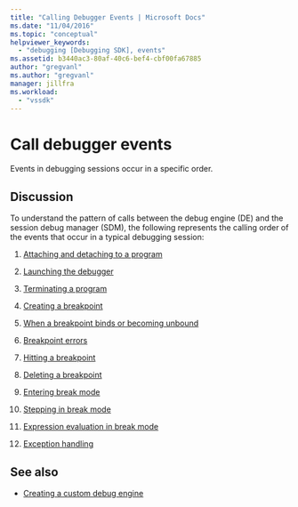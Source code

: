 ```yaml
---
title: "Calling Debugger Events | Microsoft Docs"
ms.date: "11/04/2016"
ms.topic: "conceptual"
helpviewer_keywords:
  - "debugging [Debugging SDK], events"
ms.assetid: b3440ac3-80af-40c6-bef4-cbf00fa67885
author: "gregvanl"
ms.author: "gregvanl"
manager: jillfra
ms.workload:
  - "vssdk"
---
```

# Call debugger events
Events in debugging sessions occur in a specific order.

## Discussion
 To understand the pattern of calls between the debug engine (DE) and the session debug manager (SDM), the following represents the calling order of the events that occur in a typical debugging session:

1.  [Attaching and detaching to a program](../../extensibility/debugger/attaching-and-detaching-to-a-program.md)

2.  [Launching the debugger](../../extensibility/debugger/launching-the-debugger.md)

3.  [Terminating a program](../../extensibility/debugger/terminating-a-program.md)

4.  [Creating a breakpoint](../../extensibility/debugger/creating-a-breakpoint.md)

5.  [When a breakpoint binds or becoming unbound](../../extensibility/debugger/when-a-breakpoint-binds-or-becomes-unbound.md)

6.  [Breakpoint errors](../../extensibility/debugger/breakpoint-errors.md)

7.  [Hitting a breakpoint](../../extensibility/debugger/hitting-a-breakpoint.md)

8.  [Deleting a breakpoint](../../extensibility/debugger/deleting-a-breakpoint.md)

9. [Entering break mode](../../extensibility/debugger/entering-break-mode.md)

10. [Stepping in break mode](../../extensibility/debugger/stepping-in-break-mode.md)

11. [Expression evaluation in break mode](../../extensibility/debugger/expression-evaluation-in-break-mode.md)

12. [Exception handling](../../extensibility/debugger/exception-handling-visual-studio-sdk.md)

## See also
- [Creating a custom debug engine](../../extensibility/debugger/creating-a-custom-debug-engine.md)